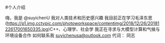 #个人介绍

  嗨，我是 @suyichenU
  我对人类技术和历史感兴趣
 我目前正在学习毛泽东思(https://p1.img.cctvpic.com/photoworkspace/contentimg/2018/12/26/2018122617001650335.jpg)C++、心理学、社会学
  我正在寻求与大模型计算和气候与环境设备合作
 如何联系我 [suyichenusa@outlook.com](mailto:suyichenusa@outlook.com)
  代词： 同志